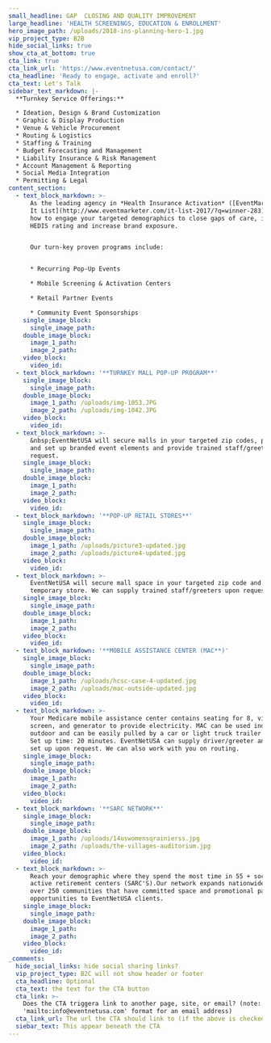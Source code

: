 ```yaml
---
small_headline: GAP  CLOSING AND QUALITY IMPROVEMENT
large_headline: 'HEALTH SCREENINGS, EDUCATION & ENROLLMENT'
hero_image_path: /uploads/2018-ins-planning-hero-1.jpg
vip_project_type: B2B
hide_social_links: true
show_cta_at_bottom: true
cta_link: true
cta_link_url: 'https://www.eventnetusa.com/contact/'
cta_headline: 'Ready to engage, activate and enroll?'
cta_text: Let's Talk
sidebar_text_markdown: |-
  **Turnkey Service Offerings:**

  * Ideation, Design & Brand Customization
  * Graphic & Display Production
  * Venue & Vehicle Procurement
  * Routing & Logistics
  * Staffing & Training
  * Budget Forecasting and Management
  * Liability Insurance & Risk Management
  * Account Management & Reporting
  * Social Media Integration
  * Permitting & Legal
content_section:
  - text_block_markdown: >-
      As the leading agency in *Health Insurance Activation* ([EventMarketer's
      It List](http://www.eventmarketer.com/it-list-2017/?q=winner-283)) we know
      how to engage your targeted demographics to close gaps of care, increase
      HEDIS rating and increase brand exposure.


      Our turn-key proven programs include:


      * Recurring Pop-Up Events

      * Mobile Screening & Activation Centers

      * Retail Partner Events

      * Community Event Sponsorships
    single_image_block:
      single_image_path:
    double_image_block:
      image_1_path:
      image_2_path:
    video_block:
      video_id:
  - text_block_markdown: '**TURNKEY MALL POP-UP PROGRAM**'
    single_image_block:
      single_image_path:
    double_image_block:
      image_1_path: /uploads/img-1053.JPG
      image_2_path: /uploads/img-1042.JPG
    video_block:
      video_id:
  - text_block_markdown: >-
      &nbsp;EventNetUSA will secure malls in your targeted zip codes, produce
      and set up branded event elements and provide trained staff/greeters upon
      request.
    single_image_block:
      single_image_path:
    double_image_block:
      image_1_path:
      image_2_path:
    video_block:
      video_id:
  - text_block_markdown: '**POP-UP RETAIL STORES**'
    single_image_block:
      single_image_path:
    double_image_block:
      image_1_path: /uploads/picture3-updated.jpg
      image_2_path: /uploads/picture4-updated.jpg
    video_block:
      video_id:
  - text_block_markdown: >-
      EventNetUSA will secure mall space in your targeted zip code and build out
      temporary store. We can supply trained staff/greeters upon request.
    single_image_block:
      single_image_path:
    double_image_block:
      image_1_path:
      image_2_path:
    video_block:
      video_id:
  - text_block_markdown: '**MOBILE ASSISTANCE CENTER (MAC**)'
    single_image_block:
      single_image_path:
    double_image_block:
      image_1_path: /uploads/hcsc-case-4-updated.jpg
      image_2_path: /uploads/mac-outside-updated.jpg
    video_block:
      video_id:
  - text_block_markdown: >-
      Your Medicare mobile assistance center contains seating for 8, video
      screen, and generator to provide electricity. MAC can be used indoor or
      outdoor and can be easily pulled by a car or light truck trailer hitch.
      Set up time: 20 minutes. EventNetUSA can supply driver/greeter and manage
      set up upon request. We can also work with you on routing.
    single_image_block:
      single_image_path:
    double_image_block:
      image_1_path:
      image_2_path:
    video_block:
      video_id:
  - text_block_markdown: '**SARC NETWORK**'
    single_image_block:
      single_image_path:
    double_image_block:
      image_1_path: /uploads/14uswomensqrainierss.jpg
      image_2_path: /uploads/the-villages-auditorium.jpg
    video_block:
      video_id:
  - text_block_markdown: >-
      Reach your demographic where they spend the most time in 55 + socially
      active retirement centers (SARC'S).Our network expands nationwide with
      over 250 communities that have committed space and promotional partnership
      opportunities to EventNetUSA clients.
    single_image_block:
      single_image_path:
    double_image_block:
      image_1_path:
      image_2_path:
    video_block:
      video_id:
_comments:
  hide_social_links: hide social sharing links?
  vip_project_type: B2C will not show header or footer
  cta_headline: Optional
  cta_text: the text for the CTA button
  cta_link: >-
    Does the CTA triggera link to another page, site, or email? (note: use
    'mailto:info@eventnetusa.com' format for an email address)
  cta_link_url: The url the CTA should link to (if the above is checked)
  siebar_text: This appear beneath the CTA
---
```

